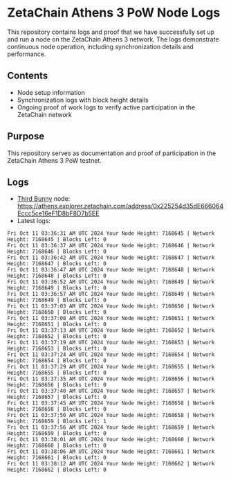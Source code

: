 # ZetaChain Athens 3 PoW Node Logs
This repository contains logs and proof that we have successfully set up and run a node on the ZetaChain Athens 3 network. The logs demonstrate continuous node operation, including synchronization details and performance.

## Contents
- Node setup information
- Synchronization logs with block height details
- Ongoing proof of work logs to verify active participation in the ZetaChain network

## Purpose
This repository serves as documentation and proof of participation in the ZetaChain Athens 3 PoW testnet.

## Logs

- [Third Bunny](https://thirdbunny.xyz/) node: https://athens.explorer.zetachain.com/address/0x225254d35dE666064Eccc5ce16eF1D8bF8D7b5EE
- Latest logs:
```
Fri Oct 11 03:36:31 AM UTC 2024 Your Node Height: 7168645 | Network Height: 7168645 | Blocks Left: 0
Fri Oct 11 03:36:37 AM UTC 2024 Your Node Height: 7168646 | Network Height: 7168646 | Blocks Left: 0
Fri Oct 11 03:36:42 AM UTC 2024 Your Node Height: 7168647 | Network Height: 7168647 | Blocks Left: 0
Fri Oct 11 03:36:47 AM UTC 2024 Your Node Height: 7168648 | Network Height: 7168648 | Blocks Left: 0
Fri Oct 11 03:36:52 AM UTC 2024 Your Node Height: 7168649 | Network Height: 7168649 | Blocks Left: 0
Fri Oct 11 03:36:57 AM UTC 2024 Your Node Height: 7168649 | Network Height: 7168649 | Blocks Left: 0
Fri Oct 11 03:37:03 AM UTC 2024 Your Node Height: 7168650 | Network Height: 7168650 | Blocks Left: 0
Fri Oct 11 03:37:08 AM UTC 2024 Your Node Height: 7168651 | Network Height: 7168651 | Blocks Left: 0
Fri Oct 11 03:37:13 AM UTC 2024 Your Node Height: 7168652 | Network Height: 7168652 | Blocks Left: 0
Fri Oct 11 03:37:19 AM UTC 2024 Your Node Height: 7168653 | Network Height: 7168653 | Blocks Left: 0
Fri Oct 11 03:37:24 AM UTC 2024 Your Node Height: 7168654 | Network Height: 7168654 | Blocks Left: 0
Fri Oct 11 03:37:29 AM UTC 2024 Your Node Height: 7168655 | Network Height: 7168655 | Blocks Left: 0
Fri Oct 11 03:37:35 AM UTC 2024 Your Node Height: 7168656 | Network Height: 7168656 | Blocks Left: 0
Fri Oct 11 03:37:40 AM UTC 2024 Your Node Height: 7168657 | Network Height: 7168657 | Blocks Left: 0
Fri Oct 11 03:37:45 AM UTC 2024 Your Node Height: 7168658 | Network Height: 7168658 | Blocks Left: 0
Fri Oct 11 03:37:50 AM UTC 2024 Your Node Height: 7168658 | Network Height: 7168659 | Blocks Left: 1
Fri Oct 11 03:37:56 AM UTC 2024 Your Node Height: 7168659 | Network Height: 7168659 | Blocks Left: 0
Fri Oct 11 03:38:01 AM UTC 2024 Your Node Height: 7168660 | Network Height: 7168660 | Blocks Left: 0
Fri Oct 11 03:38:06 AM UTC 2024 Your Node Height: 7168661 | Network Height: 7168661 | Blocks Left: 0
Fri Oct 11 03:38:12 AM UTC 2024 Your Node Height: 7168662 | Network Height: 7168662 | Blocks Left: 0
```
